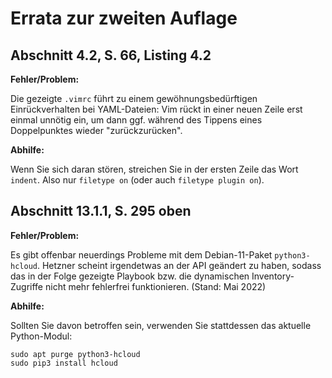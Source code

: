 # Errata zur zweiten Auflage

## Abschnitt 4.2, S. 66, Listing 4.2

**Fehler/Problem:**

Die gezeigte `.vimrc` führt zu einem gewöhnungsbedürftigen Einrückverhalten
bei YAML-Dateien:
Vim rückt in einer neuen Zeile erst einmal unnötig ein, um dann ggf. 
während des Tippens eines Doppelpunktes wieder "zurückzurücken".

**Abhilfe:** 

Wenn Sie sich daran stören, streichen Sie in der ersten Zeile das Wort
`indent`. Also nur `filetype on` (oder auch `filetype plugin on`).


## Abschnitt 13.1.1, S. 295 oben

**Fehler/Problem:**

Es gibt offenbar neuerdings Probleme mit dem Debian-11-Paket `python3-hcloud`.
Hetzner scheint irgendetwas an der API geändert zu haben, sodass das 
in der Folge gezeigte Playbook bzw. die dynamischen Inventory-Zugriffe
nicht mehr fehlerfrei funktionieren. (Stand: Mai 2022)

**Abhilfe:** 

Sollten Sie davon betroffen sein, verwenden Sie stattdessen das aktuelle
Python-Modul:

```
sudo apt purge python3-hcloud
sudo pip3 install hcloud
```

